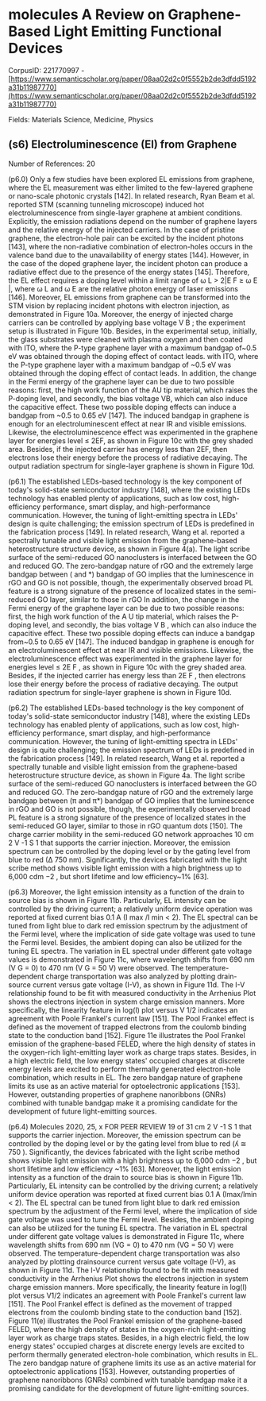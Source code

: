 # molecules A Review on Graphene-Based Light Emitting Functional Devices

CorpusID: 221770997 - [https://www.semanticscholar.org/paper/08aa02d2c0f5552b2de3dfdd5192a31b11987770](https://www.semanticscholar.org/paper/08aa02d2c0f5552b2de3dfdd5192a31b11987770)

Fields: Materials Science, Medicine, Physics

## (s6) Electroluminescence (El) from Graphene
Number of References: 20

(p6.0) Only a few studies have been explored EL emissions from graphene, where the EL measurement was either limited to the few-layered graphene or nano-scale photonic crystals [142]. In related research, Ryan Beam et al. reported STM (scanning tunneling microscope) induced hot electroluminescence from single-layer graphene at ambient conditions. Explicitly, the emission radiations depend on the number of graphene layers and the relative energy of the injected carriers. In the case of pristine graphene, the electron-hole pair can be excited by the incident photons [143], where the non-radiative combination of electron-holes occurs in the valence band due to the unavailability of energy states [144]. However, in the case of the doped graphene layer, the incident photon can produce a radiative effect due to the presence of the energy states [145]. Therefore, the EL effect requires a doping level within a limit range of ω L > 2|E F ≥ ω E |, where ω L and ω E are the relative photon energy of laser emissions [146]. Moreover, EL emissions from graphene can be transformed into the STM vision by replacing incident photons with electron injection, as demonstrated in Figure 10a. Moreover, the energy of injected charge carriers can be controlled by applying base voltage V B ; the experiment setup is illustrated in Figure 10b. Besides, in the experimental setup, initially, the glass substrates were cleaned with plasma oxygen and then coated with ITO, where the P-type graphene layer with a maximum bandgap of~0.5 eV was obtained through the doping effect of contact leads. with ITO, where the P-type graphene layer with a maximum bandgap of ~0.5 eV was obtained through the doping effect of contact leads. In addition, the change in the Fermi energy of the graphene layer can be due to two possible reasons: first, the high work function of the AU tip material, which raises the P-doping level, and secondly, the bias voltage VB, which can also induce the capacitive effect. These two possible doping effects can induce a bandgap from ~0.5 to 0.65 eV [147]. The induced bandgap in graphene is enough for an electroluminescent effect at near IR and visible emissions. Likewise, the electroluminescence effect was experimented in the graphene layer for energies level ≤ 2EF, as shown in Figure 10c with the grey shaded area. Besides, if the injected carrier has energy less than 2EF, then electrons lose their energy before the process of radiative decaying. The output radiation spectrum for single-layer graphene is shown in Figure 10d.

(p6.1) The established LEDs-based technology is the key component of today's solid-state semiconductor industry [148], where the existing LEDs technology has enabled plenty of applications, such as low cost, high-efficiency performance, smart display, and high-performance communication. However, the tuning of light-emitting spectra in LEDs' design is quite challenging; the emission spectrum of LEDs is predefined in the fabrication process [149]. In related research, Wang et al. reported a spectrally tunable and visible light emission from the graphene-based heterostructure structure device, as shown in Figure 4(a). The light scribe surface of the semi-reduced GO nanoclusters is interfaced between the GO and reduced GO. The zero-bandgap nature of rGO and the extremely large bandgap between ( and *) bandgap of GO implies that the luminescence in rGO and GO is not possible, though, the experimentally observed broad PL feature is a strong signature of the presence of localized states in the semi-reduced GO layer, similar to those in rGO In addition, the change in the Fermi energy of the graphene layer can be due to two possible reasons: first, the high work function of the A U tip material, which raises the P-doping level, and secondly, the bias voltage V B , which can also induce the capacitive effect. These two possible doping effects can induce a bandgap from~0.5 to 0.65 eV [147]. The induced bandgap in graphene is enough for an electroluminescent effect at near IR and visible emissions. Likewise, the electroluminescence effect was experimented in the graphene layer for energies level ≤ 2E F , as shown in Figure 10c with the grey shaded area. Besides, if the injected carrier has energy less than 2E F , then electrons lose their energy before the process of radiative decaying. The output radiation spectrum for single-layer graphene is shown in Figure 10d.

(p6.2) The established LEDs-based technology is the key component of today's solid-state semiconductor industry [148], where the existing LEDs technology has enabled plenty of applications, such as low cost, high-efficiency performance, smart display, and high-performance communication. However, the tuning of light-emitting spectra in LEDs' design is quite challenging; the emission spectrum of LEDs is predefined in the fabrication process [149]. In related research, Wang et al. reported a spectrally tunable and visible light emission from the graphene-based heterostructure structure device, as shown in Figure 4a. The light scribe surface of the semi-reduced GO nanoclusters is interfaced between the GO and reduced GO. The zero-bandgap nature of rGO and the extremely large bandgap between (π and π*) bandgap of GO implies that the luminescence in rGO and GO is not possible, though, the experimentally observed broad PL feature is a strong signature of the presence of localized states in the semi-reduced GO layer, similar to those in rGO quantum dots [150]. The charge carrier mobility in the semi-reduced GO network approaches 10 cm 2 V -1 S 1 that supports the carrier injection. Moreover, the emission spectrum can be controlled by the doping level or by the gating level from blue to red (∆ 750 nm). Significantly, the devices fabricated with the light scribe method shows visible light emission with a high brightness up to 6,000 cdm −2 , but short lifetime and low efficiency~1% [63].

(p6.3) Moreover, the light emission intensity as a function of the drain to source bias is shown in Figure 11b. Particularly, EL intensity can be controlled by the driving current; a relatively uniform device operation was reported at fixed current bias 0.1 A (I max /I min < 2). The EL spectral can be tuned from light blue to dark red emission spectrum by the adjustment of the Fermi level, where the implication of side gate voltage was used to tune the Fermi level. Besides, the ambient doping can also be utilized for the tuning EL spectra. The variation in EL spectral under different gate voltage values is demonstrated in Figure 11c, where wavelength shifts from 690 nm (V G = 0) to 470 nm (V G = 50 V) were observed. The temperature-dependent charge transportation was also analyzed by plotting drain-source current versus gate voltage (I-V), as shown in Figure 11d. The I-V relationship found to be fit with measured conductivity in the Arrhenius Plot shows the electrons injection in system charge emission manners. More specifically, the linearity feature in log(I) plot versus V 1/2 indicates an agreement with Poole Frankel's current law [151]. The Pool Frankel effect is defined as the movement of trapped electrons from the coulomb binding state to the conduction band [152]. Figure 11e illustrates the Pool Frankel emission of the graphene-based FELED, where the high density of states in the oxygen-rich light-emitting layer work as charge traps states. Besides, in a high electric field, the low energy states' occupied charges at discrete energy levels are excited to perform thermally generated electron-hole combination, which results in EL. The zero bandgap nature of graphene limits its use as an active material for optoelectronic applications [153]. However, outstanding properties of graphene nanoribbons (GNRs) combined with tunable bandgap make it a promising candidate for the development of future light-emitting sources.

(p6.4) Molecules 2020, 25, x FOR PEER REVIEW 19 of 31 cm 2 V -1 S 1 that supports the carrier injection. Moreover, the emission spectrum can be controlled by the doping level or by the gating level from blue to red (ʎ ≅ 750 ). Significantly, the devices fabricated with the light scribe method shows visible light emission with a high brightness up to 6,000 cdm −2 , but short lifetime and low efficiency ~1% [63]. Moreover, the light emission intensity as a function of the drain to source bias is shown in Figure  11b. Particularly, EL intensity can be controlled by the driving current; a relatively uniform device operation was reported at fixed current bias 0.1 A (Imax/Imin < 2). The EL spectral can be tuned from light blue to dark red emission spectrum by the adjustment of the Fermi level, where the implication of side gate voltage was used to tune the Fermi level. Besides, the ambient doping can also be utilized for the tuning EL spectra. The variation in EL spectral under different gate voltage values is demonstrated in Figure 11c, where wavelength shifts from 690 nm (VG = 0) to 470 nm (VG = 50 V) were observed. The temperature-dependent charge transportation was also analyzed by plotting drainsource current versus gate voltage (I-V), as shown in Figure 11d. The I-V relationship found to be fit with measured conductivity in the Arrhenius Plot shows the electrons injection in system charge emission manners. More specifically, the linearity feature in log(I) plot versus V1/2 indicates an agreement with Poole Frankel's current law [151]. The Pool Frankel effect is defined as the movement of trapped electrons from the coulomb binding state to the conduction band [152]. Figure 11(e) illustrates the Pool Frankel emission of the graphene-based FELED, where the high density of states in the oxygen-rich light-emitting layer work as charge traps states. Besides, in a high electric field, the low energy states' occupied charges at discrete energy levels are excited to perform thermally generated electron-hole combination, which results in EL. The zero bandgap nature of graphene limits its use as an active material for optoelectronic applications [153]. However, outstanding properties of graphene nanoribbons (GNRs) combined with tunable bandgap make it a promising candidate for the development of future light-emitting sources. 

